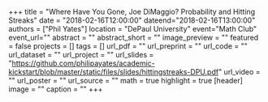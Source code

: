 +++
title = "Where Have You Gone, Joe DiMaggio? Probability and Hitting Streaks"
date = "2018-02-16T12:00:00"
dateend="2018-02-16T13:00:00"
authors = ["Phil Yates"]
location = "DePaul University"
event="Math Club"
event_url=""
abstract = ""
abstract_short = ""
image_preview = ""
featured = false
projects = []
tags = []
url_pdf = ""
url_preprint = ""
url_code = ""
url_dataset = ""
url_project = ""
url_slides = "https://github.com/philipayates/academic-kickstart/blob/master/static/files/slides/hittingstreaks-DPU.pdf"
url_video = ""
url_poster = ""
url_source = ""
math = true
highlight = true
[header]
image = ""
caption = ""
+++
